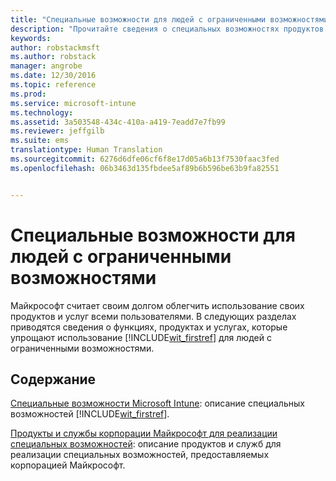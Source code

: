 ```yaml
---
title: "Специальные возможности для людей с ограниченными возможностями | Документы Майкрософт"
description: "Прочитайте сведения о специальных возможностях продуктов Майкрософт."
keywords: 
author: robstackmsft
ms.author: robstack
manager: angrobe
ms.date: 12/30/2016
ms.topic: reference
ms.prod: 
ms.service: microsoft-intune
ms.technology: 
ms.assetid: 3a503548-434c-410a-a419-7eadd7e7fb99
ms.reviewer: jeffgilb
ms.suite: ems
translationtype: Human Translation
ms.sourcegitcommit: 6276d6dfe06cf6f8e17d05a6b13f7530faac3fed
ms.openlocfilehash: 06b3463d135fbdee5af89b6b596be63b9fa82551


---
```


# <a name="accessibility-for-people-with-disabilities"></a>Специальные возможности для людей с ограниченными возможностями
Майкрософт считает своим долгом облегчить использование своих продуктов и услуг всеми пользователями. В следующих разделах приводятся сведения о функциях, продуктах и услугах, которые упрощают использование [!INCLUDE[wit_firstref](./includes/wit_firstref_md.md)] для людей с ограниченными возможностями.

## <a name="in-this-section"></a>Содержание
[Специальные возможности Microsoft Intune](accessibility-features-of-microsoft-intune.md): описание специальных возможностей [!INCLUDE[wit_firstref](./includes/wit_firstref_md.md)].

[Продукты и службы корпорации Майкрософт для реализации специальных возможностей](accessibility-products-and-services-from-microsoft.md): описание продуктов и служб для реализации специальных возможностей, предоставляемых корпорацией Майкрософт.



<!--HONumber=Dec16_HO5-->



